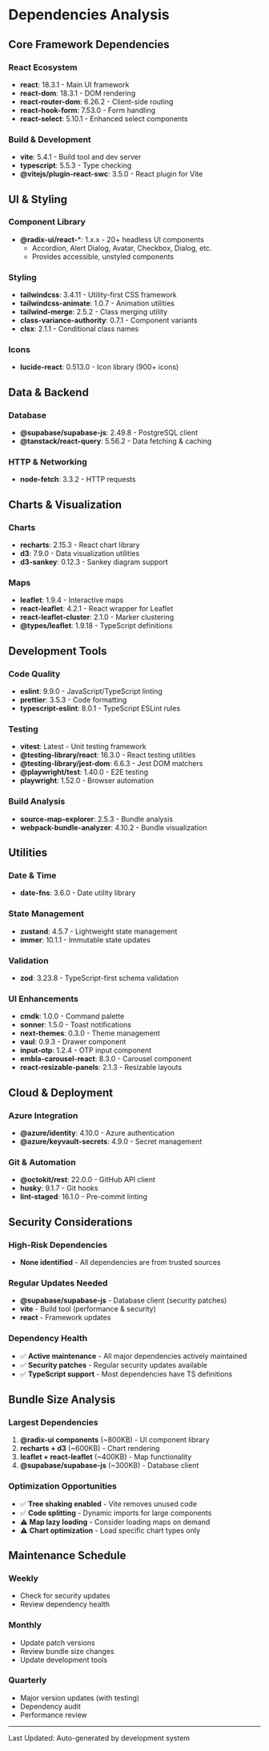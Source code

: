 # Dependencies Analysis

## Core Framework Dependencies

### React Ecosystem
- **react**: 18.3.1 - Main UI framework
- **react-dom**: 18.3.1 - DOM rendering
- **react-router-dom**: 6.26.2 - Client-side routing
- **react-hook-form**: 7.53.0 - Form handling
- **react-select**: 5.10.1 - Enhanced select components

### Build & Development
- **vite**: 5.4.1 - Build tool and dev server
- **typescript**: 5.5.3 - Type checking
- **@vitejs/plugin-react-swc**: 3.5.0 - React plugin for Vite

## UI & Styling

### Component Library
- **@radix-ui/react-***: 1.x.x - 20+ headless UI components
  - Accordion, Alert Dialog, Avatar, Checkbox, Dialog, etc.
  - Provides accessible, unstyled components

### Styling
- **tailwindcss**: 3.4.11 - Utility-first CSS framework
- **tailwindcss-animate**: 1.0.7 - Animation utilities
- **tailwind-merge**: 2.5.2 - Class merging utility
- **class-variance-authority**: 0.7.1 - Component variants
- **clsx**: 2.1.1 - Conditional class names

### Icons
- **lucide-react**: 0.513.0 - Icon library (900+ icons)

## Data & Backend

### Database
- **@supabase/supabase-js**: 2.49.8 - PostgreSQL client
- **@tanstack/react-query**: 5.56.2 - Data fetching & caching

### HTTP & Networking
- **node-fetch**: 3.3.2 - HTTP requests

## Charts & Visualization

### Charts
- **recharts**: 2.15.3 - React chart library
- **d3**: 7.9.0 - Data visualization utilities
- **d3-sankey**: 0.12.3 - Sankey diagram support

### Maps
- **leaflet**: 1.9.4 - Interactive maps
- **react-leaflet**: 4.2.1 - React wrapper for Leaflet
- **react-leaflet-cluster**: 2.1.0 - Marker clustering
- **@types/leaflet**: 1.9.18 - TypeScript definitions

## Development Tools

### Code Quality
- **eslint**: 9.9.0 - JavaScript/TypeScript linting
- **prettier**: 3.5.3 - Code formatting
- **typescript-eslint**: 8.0.1 - TypeScript ESLint rules

### Testing
- **vitest**: Latest - Unit testing framework
- **@testing-library/react**: 16.3.0 - React testing utilities
- **@testing-library/jest-dom**: 6.6.3 - Jest DOM matchers
- **@playwright/test**: 1.40.0 - E2E testing
- **playwright**: 1.52.0 - Browser automation

### Build Analysis
- **source-map-explorer**: 2.5.3 - Bundle analysis
- **webpack-bundle-analyzer**: 4.10.2 - Bundle visualization

## Utilities

### Date & Time
- **date-fns**: 3.6.0 - Date utility library

### State Management
- **zustand**: 4.5.7 - Lightweight state management
- **immer**: 10.1.1 - Immutable state updates

### Validation
- **zod**: 3.23.8 - TypeScript-first schema validation

### UI Enhancements
- **cmdk**: 1.0.0 - Command palette
- **sonner**: 1.5.0 - Toast notifications
- **next-themes**: 0.3.0 - Theme management
- **vaul**: 0.9.3 - Drawer component
- **input-otp**: 1.2.4 - OTP input component
- **embla-carousel-react**: 8.3.0 - Carousel component
- **react-resizable-panels**: 2.1.3 - Resizable layouts

## Cloud & Deployment

### Azure Integration
- **@azure/identity**: 4.10.0 - Azure authentication
- **@azure/keyvault-secrets**: 4.9.0 - Secret management

### Git & Automation
- **@octokit/rest**: 22.0.0 - GitHub API client
- **husky**: 9.1.7 - Git hooks
- **lint-staged**: 16.1.0 - Pre-commit linting

## Security Considerations

### High-Risk Dependencies
- **None identified** - All dependencies are from trusted sources

### Regular Updates Needed
- **@supabase/supabase-js** - Database client (security patches)
- **vite** - Build tool (performance & security)
- **react** - Framework updates

### Dependency Health
- ✅ **Active maintenance** - All major dependencies actively maintained
- ✅ **Security patches** - Regular security updates available
- ✅ **TypeScript support** - Most dependencies have TS definitions

## Bundle Size Analysis

### Largest Dependencies
1. **@radix-ui components** (~800KB) - UI component library
2. **recharts + d3** (~600KB) - Chart rendering
3. **leaflet + react-leaflet** (~400KB) - Map functionality
4. **@supabase/supabase-js** (~300KB) - Database client

### Optimization Opportunities
- ✅ **Tree shaking enabled** - Vite removes unused code
- ✅ **Code splitting** - Dynamic imports for large components
- ⚠️ **Map lazy loading** - Consider loading maps on demand
- ⚠️ **Chart optimization** - Load specific chart types only

## Maintenance Schedule

### Weekly
- Check for security updates
- Review dependency health

### Monthly  
- Update patch versions
- Review bundle size changes
- Update development tools

### Quarterly
- Major version updates (with testing)
- Dependency audit
- Performance review

---
Last Updated: Auto-generated by development system